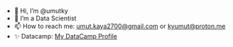 - 👋 Hi, I’m @umutky
- 👀 I’m a Data Scientist
- 📫 How to reach me: umut.kaya2700@gmail.com or kyumut@proton.me
- ✨ Datacamp: [My DataCamp Profile](https://www.datacamp.com/profile/umutkaya2700)
<!---
umutky/umutky is a ✨ special ✨ repository because its `README.md` (this file) appears on your GitHub profile.
You can click the Preview link to take a look at your changes.
--->
